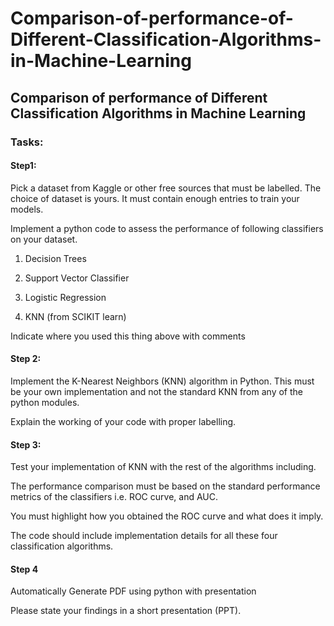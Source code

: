 # Comparison-of-performance-of-Different-Classification-Algorithms-in-Machine-Learning
## Comparison of performance of Different Classification Algorithms in Machine Learning


### Tasks:

#### Step1:

Pick a dataset from Kaggle 
or other free sources that must be labelled. 
The choice of dataset is yours. It must contain enough entries to train your models.

Implement a python code to assess the performance of following classifiers on your dataset.

1. Decision Trees

2. Support Vector Classifier

3. Logistic Regression

4. KNN (from SCIKIT learn)

Indicate where you used this thing above with comments

#### Step 2:

Implement the K-Nearest Neighbors (KNN) algorithm in Python. 
This must be your own implementation and not the standard KNN from any of the python modules.

Explain the working of your code with proper labelling.

#### Step 3:

Test your implementation of KNN with the rest of the algorithms including.

The performance comparison must be based on the standard performance 
metrics of the classifiers i.e. ROC curve, and AUC.

You must highlight how you obtained the ROC curve and what does it imply.

The code should include implementation details for all these four
 classification algorithms. 


#### Step 4 

Automatically Generate PDF using python with presentation

Please state your findings in a short presentation (PPT).



